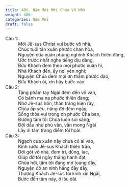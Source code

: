 ```yaml
---
title: 406. Năm Mới Mời Chúa Vô Nhà
weight: 406
categories: Năm Mới
draft: false
---
```

<dl><dt>Câu 1:</dt><dd data-verse="1">Mời Jê-sus Christ vui bước vô nhà, <br/>Chúc tuổi tân xuân phước chan hòa, <br/>Nguyện cửa xuân phùng nghinh Khách thiên đàng, <br/>Ước trước nhất nghe tiếng dịu dàng, <br/>Bửu Khách đem theo mọi phước xuân hi, <br/>Nhà Khách đến, ấy nơi yên nghỉ; <br/>Nguyện Chúa đem mọi ơn thắm phước dào, <br/>Bửu Khách ôi, xin hãy bước vào. </dd><dt>Câu 2:</dt><dd data-verse="2">Tặng phẩm tay Ngài đem đến vô vàn, <br/>Có bánh ma na phước thiên đàng; <br/>Nhờ Jê-sus hồn, thân tráng kiện rày, <br/>Chúa ấp yêu, nâng đỡ đêm ngày, <br/>Sống thỏa vui trong ơn phước Cha ban, <br/>Đường tăm tối Chúa luôn soi sáng; <br/>Đời dẫu như phù vân, vẫn mong Ngài <br/>Lấy ái tâm trang điểm tôi hoài. </dd><dt>Câu 3:</dt><dd data-verse="3">Ngạch cửa xuân này chưa có ai vào, <br/>Kính rước Jê-sus Khách thiên trào, <br/>Dời gót vô nhà, đem trí, dũng, lạc, <br/>Giúp đỡ tôi ngày tháng hanh đạt, <br/>Chúa hỡi, tâm tôi đang mở toang đây, <br/>Nguyện đổ an ninh hằng đầy dẫy, <br/>Thượng Khách Jê-sus tôi kính xin Ngài, <br/>Bước đến tâm này, ở lâu dài. </dd></dl>